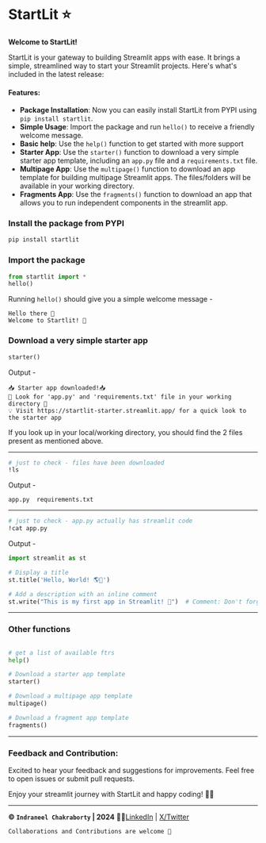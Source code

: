 # StartLit ⭐

**Welcome to StartLit!**

StartLit is your gateway to building Streamlit apps with ease. It brings a simple, streamlined way to start your Streamlit projects. Here's what's included in the latest release:

#### Features:
- **Package Installation**: Now you can easily install StartLit from PYPI using `pip install startlit`.
- **Simple Usage**: Import the package and run `hello()` to receive a friendly welcome message.
- **Basic help**: Use the `help()` function to get started with more support
-  **Starter App**: Use the `starter()` function to download a very simple starter app template, including an `app.py` file and a `requirements.txt` file.
-  **Multipage App**: Use the `multipage()` function to download an app template for building multipage Streamlit apps. The files/folders will be available in your working directory.
-  **Fragments App**: Use the `fragments()` function to download an app that allows you to run independent components in the streamlit app.



### Install the package from PYPI

```python
pip install startlit
```
### Import the package

```python
from startlit import *
hello()
```
Running `hello()` should give you a simple welcome message -
```
Hello there 👋 
Welcome to Startlit! 🚀
```
### Download a very simple starter app

```python
starter()
```
Output - 
```
📥 Starter app downloaded!📥
👀 Look for 'app.py' and 'requirements.txt' file in your working directory 👀
💡 Visit https://startlit-starter.streamlit.app/ for a quick look to the starter app
```

If you look up in your local/working directory, you should find the 2 files present as mentioned above.

___

```bash
# just to check - files have been downloaded
!ls
```
Output - 
```
app.py	requirements.txt
```
___
``` bash
# just to check - app.py actually has streamlit code
!cat app.py
```
Output - 
```python
import streamlit as st

# Display a title
st.title('Hello, World! 🌎🚀')

# Add a description with an inline comment
st.write("This is my first app in Streamlit! 📝")  # Comment: Don't forget to smile
```

___
### Other functions
```python

# get a list of available ftrs
help()

# Download a starter app template
starter()

# Download a multipage app template
multipage()

# Download a fragment app template
fragments()


```
___

### Feedback and Contribution:
Excited to hear your feedback and suggestions for improvements. 
Feel free to open issues or submit pull requests.

Enjoy your streamlit journey with StartLit and happy coding! 🚀🎉
___

**© `Indraneel Chakraborty` | 2024** 🧑‍💻[LinkedIn](https://www.linkedin.com/in/indraneelchakraborty/) | [X/Twitter](https://twitter.com/ineelhere)


`Collaborations and Contributions are welcome 🤝`